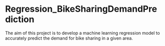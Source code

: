 # Regression_BikeSharingDemandPrediction
The aim of this project is to develop a machine learning regression model to accurately predict the demand for bike sharing in a given area.
